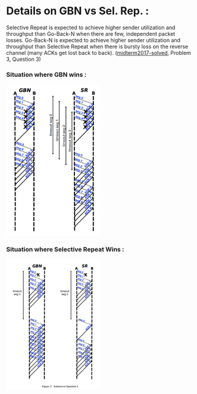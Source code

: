# Details on GBN vs Sel. Rep. :

Selective Repeat is expected to achieve higher sender utilization and throughput than Go-Back-N
when there are few, independent packet losses.
Go-Back-N is expected to achieve higher sender utilization and throughput than Selective Repeat
when there is bursty loss on the reverse channel (many ACKs get lost back to back).
([midterm2017-solved], Problem 3, Question 3)

### Situation where GBN wins :

<img src="https://github.com/WollfieGitHub/CompNetResources/blob/master/resources/img/gbn_vs_sr_gbn_wins.png?raw=true" alt="gbn_vs_sr" width="50%"/>

### Situation where Selective Repeat Wins :

<img src="https://github.com/WollfieGitHub/CompNetResources/blob/master/resources/img/gbn_vs_sr_sr_wins.png?raw=true" alt="gbn_vs_sr" width="50%"/>


[midterm2017-solved]: ../resources/midterms/midterm2017-solved.pdf
